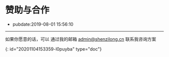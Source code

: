 # 赞助与合作

- pubdate:2019-08-01 15:56:10

---

如果你愿意的话，可以 通过我的邮箱 admin@shenzilong.cn 联系我咨询方案


{: id="20201104153359-l0puyba" type="doc"}
